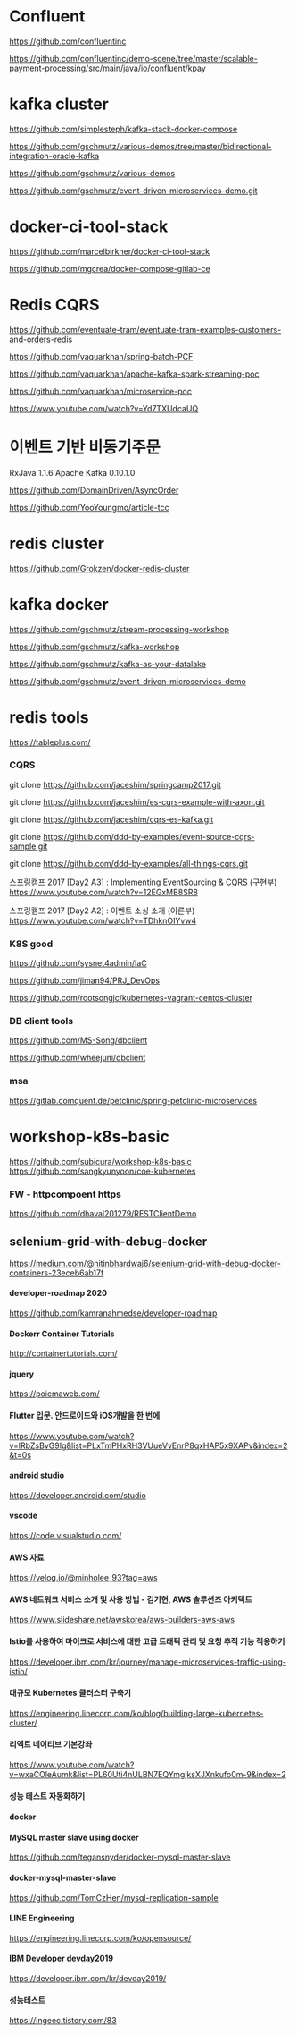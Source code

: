 # Confluent 
https://github.com/confluentinc

https://github.com/confluentinc/demo-scene/tree/master/scalable-payment-processing/src/main/java/io/confluent/kpay


# kafka cluster

https://github.com/simplesteph/kafka-stack-docker-compose

https://github.com/gschmutz/various-demos/tree/master/bidirectional-integration-oracle-kafka

https://github.com/gschmutz/various-demos

https://github.com/gschmutz/event-driven-microservices-demo.git


# docker-ci-tool-stack
https://github.com/marcelbirkner/docker-ci-tool-stack

https://github.com/mgcrea/docker-compose-gitlab-ce


# Redis CQRS
https://github.com/eventuate-tram/eventuate-tram-examples-customers-and-orders-redis

https://github.com/vaquarkhan/spring-batch-PCF

https://github.com/vaquarkhan/apache-kafka-spark-streaming-poc

https://github.com/vaquarkhan/microservice-poc

https://www.youtube.com/watch?v=Yd7TXUdcaUQ

# 이벤트 기반 비동기주문 
RxJava 1.1.6
Apache Kafka 0.10.1.0

https://github.com/DomainDriven/AsyncOrder

https://github.com/YooYoungmo/article-tcc

#  redis cluster
https://github.com/Grokzen/docker-redis-cluster


# kafka docker

https://github.com/gschmutz/stream-processing-workshop

https://github.com/gschmutz/kafka-workshop

https://github.com/gschmutz/kafka-as-your-datalake

https://github.com/gschmutz/event-driven-microservices-demo

# redis tools
https://tableplus.com/

### CQRS

git clone https://github.com/jaceshim/springcamp2017.git

git clone https://github.com/jaceshim/es-cqrs-example-with-axon.git

git clone https://github.com/jaceshim/cqrs-es-kafka.git

git clone https://github.com/ddd-by-examples/event-source-cqrs-sample.git

git clone https://github.com/ddd-by-examples/all-things-cqrs.git


스프링캠프 2017 [Day2 A3] : Implementing EventSourcing & CQRS (구현부)
https://www.youtube.com/watch?v=12EGxMB8SR8

스프링캠프 2017 [Day2 A2] : 이벤트 소싱 소개 (이론부)
https://www.youtube.com/watch?v=TDhknOIYvw4


### K8S good 
https://github.com/sysnet4admin/IaC

https://github.com/jiman94/PRJ_DevOps

https://github.com/rootsongjc/kubernetes-vagrant-centos-cluster

### DB client tools 
https://github.com/MS-Song/dbclient

https://github.com/wheejuni/dbclient


### msa 
https://gitlab.comquent.de/petclinic/spring-petclinic-microservices


# workshop-k8s-basic
https://github.com/subicura/workshop-k8s-basic
https://github.com/sangkyunyoon/coe-kubernetes


### FW - httpcompoent https 
https://github.com/dhaval201279/RESTClientDemo


## selenium-grid-with-debug-docker
https://medium.com/@nitinbhardwaj6/selenium-grid-with-debug-docker-containers-23eceb6ab17f


#### developer-roadmap 2020
https://github.com/kamranahmedse/developer-roadmap

#### Dockerr Container Tutorials
http://containertutorials.com/

#### jquery 
https://poiemaweb.com/

#### Flutter 입문. 안드로이드와 iOS개발을 한 번에
https://www.youtube.com/watch?v=lRbZsBvG9Ig&list=PLxTmPHxRH3VUueVvEnrP8qxHAP5x9XAPv&index=2&t=0s

#### android studio
https://developer.android.com/studio

#### vscode 
https://code.visualstudio.com/

#### AWS 자료 
https://velog.io/@minholee_93?tag=aws


#### AWS 네트워크 서비스 소개 및 사용 방법 - 김기현, AWS 솔루션즈 아키텍트
https://www.slideshare.net/awskorea/aws-builders-aws-aws


#### Istio를 사용하여 마이크로 서비스에 대한 고급 트래픽 관리 및 요청 추적 기능 적용하기
https://developer.ibm.com/kr/journey/manage-microservices-traffic-using-istio/

#### 대규모 Kubernetes 클러스터 구축기
https://engineering.linecorp.com/ko/blog/building-large-kubernetes-cluster/

#### 리엑트 네이티브 기본강좌
https://www.youtube.com/watch?v=wxaCOleAumk&list=PL60Uti4nULBN7EQYmgjksXJXnkufo0m-9&index=2

#### 성능 테스트 자동화하기


#### docker

#### MySQL master slave using docker 
https://github.com/tegansnyder/docker-mysql-master-slave

#### docker-mysql-master-slave
https://github.com/TomCzHen/mysql-replication-sample


#### LINE Engineering
https://engineering.linecorp.com/ko/opensource/

#### IBM Developer devday2019
https://developer.ibm.com/kr/devday2019/

#### 성능테스트 
https://ingeec.tistory.com/83
